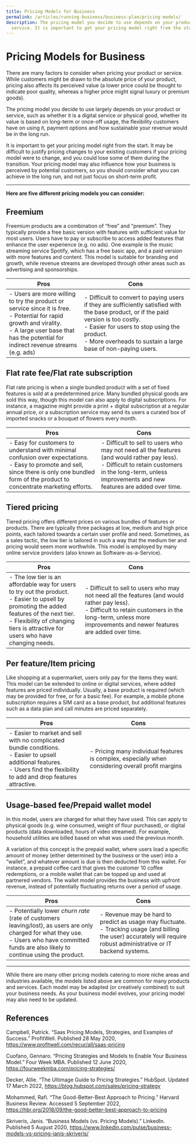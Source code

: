 ```yaml
---
title: Pricing Models for Business
permalink: /articles/running-business/business-plan/pricing-models/
description: The pricing model you decide to use depends on your product or
  service. It is important to get your pricing model right from the start.
---
```

# Pricing Models for Business 

 

There are many factors to consider when pricing your product or service. While customers might be drawn to the absolute price of your product, pricing also affects its perceived value (a lower price could be thought to indicate poor quality, whereas a higher price might signal luxury or premium goods). 

 

The pricing model you decide to use largely depends on your product or service, such as whether it is a digital service or physical good, whether its value is based on long-term or once-off usage, the flexibility customers have on using it, payment options and how sustainable your revenue would be in the long run. 

 

It is important to get your pricing model right from the start. It may be difficult to justify pricing changes to your existing customers if your pricing model were to change, and you could lose some of them during the transition. Your pricing model may also influence how your business is perceived by potential customers, so you should consider what you can achieve in the long run, and not just focus on short-term profit. 

---

**Here are five different pricing models you can consider:**

 

## Freemium 

Freemium products are a combination of “free” and “premium”. They typically provide a free basic version with features with sufficient value for most users. Users have to pay or subscribe to access added features that enhance the user experience (e.g. no ads). One example is the music streaming service Spotify, which has a free basic app, and a paid version with more features and content. This model is suitable for branding and growth, while revenue streams are developed through other areas such as advertising and sponsorships. 

 


| Pros | Cons |
| -------- | -------- | 
| - Users are more willing to try the product or service since it is free.<br>- Potential for rapid growth and virality.<br>- A large user base that has the potential for indirect revenue streams (e.g. ads)      | - Difficult to convert to paying users if they are sufficiently satisfied with the base product, or if the paid version is too costly.<br>- Easier for users to stop using the product.<br>- More overheads to sustain a large base of non-paying users.     |

## Flat rate fee/Flat rate subscription 

Flat rate pricing is when a single bundled product with a set of fixed features is sold at a predetermined price. Many bundled physical goods are sold this way, though this model can also apply to digital subscriptions. For instance, a magazine might provide a print + digital subscription at a regular annual price, or a subscription service may send its users a curated box of imported snacks or a bouquet of flowers every month. 

| Pros | Cons |
| -------- | -------- | 
|- Easy for customers to understand with minimal confusion over expectations.<br>- Easy to promote and sell, since there is only one bundled form of the product to concentrate marketing efforts. | - Difficult to sell to users who may not need all the features (and would rather pay less).<br>- Difficult to retain customers in the long-term, unless improvements and new features are added over time. |

 

## Tiered pricing 

Tiered pricing offers different prices on various bundles of features or products. There are typically three packages at low, medium and high price points, each tailored towards a certain user profile and need. Sometimes, as a sales tactic, the low tier is tailored in such a way that the medium tier and pricing would seem more worthwhile. This model is employed by many online service providers (also known as Software-as-a-Service). 

| Pros | Cons |
| -------- | -------- | 
| - The low tier is an affordable way for users to try out the product.<br>- Easier to upsell by promoting the added features of the next tier.<br>- Flexibility of changing tiers is attractive for users who have changing needs. | - Difficult to sell to users who may not need all the features (and would rather pay less).<br> - Difficult to retain customers in the long-term, unless more improvements and newer features are added over time.|


## Per feature/Item pricing 

Like shopping at a supermarket, users only pay for the items they want. This model can be extended to online or digital services, where added features are priced individually. Usually, a base product is required (which may be provided for free, or for a basic fee). For example, a mobile phone subscription requires a SIM card as a base product, but additional features such as a data plan and call minutes are priced separately.  

| Pros | Cons |
| -------- | -------- |
| - Easier to market and sell with no complicated bundle conditions.<br> - Easier to upsell additional features.<br> - Users find the flexibility to add and drop features attractive. |- Pricing many individual features is complex, especially when considering overall profit margins| 

 

## Usage-based fee/Prepaid wallet model 

In this model, users are charged for what they have used. This can apply to physical goods (e.g. wine consumed, weight of flour purchased), or digital products (data downloaded, hours of video streamed). For example, household utilities are billed based on what was used the previous month. 


A variation of this concept is the prepaid wallet, where users load a specific amount of money (either determined by the business or the user) into a “wallet”, and whatever amount is due is then deducted from this wallet. For instance, a prepaid coffee card that gives the customer 10 coffee redemptions, or a mobile wallet that can be topped up and used at partnered vendors. The wallet model provides the business with upfront revenue, instead of potentially fluctuating returns over a period of usage. 

| Pros | Cons |
| -------- | -------- |
| - Potentially lower *churn rate* (rate of customers leaving/lost), as users are only charged for what they use.<br> - Users who have committed funds are also likely to continue using the product. | - Revenue may be hard to predict as usage may fluctuate.<br> - Tracking usage (and billing the user) accurately will require robust administrative or IT backend systems. |

---

While there are many other pricing models catering to more niche areas and industries available, the models listed above are common for many products and services. Each model may be adapted (or creatively combined) to suit your business needs. As your business model evolves, your pricing model may also need to be updated. 

## References 

 

Campbell, Patrick. “Saas Pricing Models, Strategies, and Examples of Success.” ProfitWell. Published 28 May 2020, <https://www.profitwell.com/recur/all/saas-pricing>

 

Cuofano, Gennaro. “Pricing Strategies and Models to Enable Your Business Model.” Four Week MBA. Published 12 June 2020, <https://fourweekmba.com/pricing-strategies/>

 

Decker, Allie. “The Ultimage Guide to Pricing Strategies.” HubSpot. Updated 17 March 2022, <https://blog.hubspot.com/sales/pricing-strategy>

 

Mohammed, Rafi. “The Good-Better-Best Approach to Pricing.” Harvard Business Review. Accessed 5 September 2022, <https://hbr.org/2018/09/the-good-better-best-approach-to-pricing>

 

Skriveris, Janis. “Business Models (vs. Pricing Models).” LinkedIn. Published 5 August 2020, <https://www.linkedin.com/pulse/business-models-vs-pricing-janis-skriveris/>